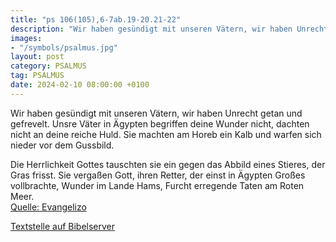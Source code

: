 ```yaml
---
title: "ps 106(105),6-7ab.19-20.21-22"
description: "Wir haben gesündigt mit unseren Vätern, wir haben Unrecht getan und gefrevelt. Unsre Väter in Ägypten begriffen deine Wunder nicht, dachten nicht an deine reiche Huld. Sie machten am Horeb ein Kalb und warfen sich nieder vor dem Gussbild.  Die Herrlichkeit Gottes tauschten sie ei...."
images:
- "/symbols/psalmus.jpg"
layout: post
category: PSALMUS
tag: PSALMUS
date: 2024-02-10 08:00:00 +0100
---
```

Wir haben gesündigt mit unseren Vätern, wir haben Unrecht getan und gefrevelt.
Unsre Väter in Ägypten begriffen deine Wunder nicht,
dachten nicht an deine reiche Huld.
Sie machten am Horeb ein Kalb und warfen sich nieder vor dem Gussbild.

Die Herrlichkeit Gottes tauschten sie ein gegen das Abbild eines Stieres, der Gras frisst.<!--more-->
Sie vergaßen Gott, ihren Retter, der einst in Ägypten Großes vollbrachte,
Wunder im Lande Hams, Furcht erregende Taten am Roten Meer.<br>
[Quelle: Evangelizo](https://evangeliumtagfuertag.org/DE/gospel)

[Textstelle auf Bibelserver](https://www.bibleserver.com/EU/ps106(105),6-7ab.19-20.21-22)
